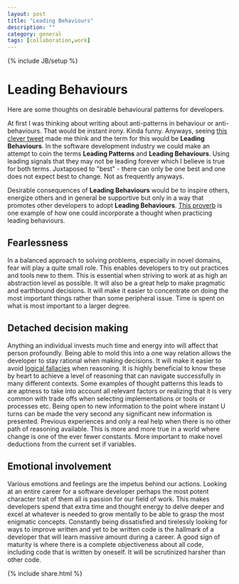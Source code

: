 ```yaml
---
layout: post
title: "Leading Behaviours"
description: ""
category: general
tags: [collaboration,work]
---
```

{% include JB/setup %}

Leading Behaviours
==================

Here are some thoughts on desirable behavioural patterns for developers.

At first I was thinking about writing about anti-patterns in behaviour or anti-behaviours. That would be instant irony. Kinda
funny. Anyways, seeing [this clever tweet](https://twitter.com/shawnbut/status/591230483117244417) made me think and the term for
this would be **Leading Behaviours**. In the software development industry we could make an attempt to coin the terms **Leading
Patterns** and **Leading Behaviours**. Using leading signals that they may not be leading forever which I believe is true for both
terms. Juxtaposed to "best" - there can only be one best and one does not expect best to change. Not as frequently anyways.

Desirable consequences of **Leading Behaviours** would be to inspire others, energize others and in general be supportive but only
in a way that promotes other developers to adopt **Leading
Behaviours**. [This proverb](http://www.phrases.org.uk/meanings/give-a-man-a-fish.html) is one example of how one could incorporate
a thought when practicing leading behaviours.

Fearlessness
------------

In a balanced approach to solving problems, especially in novel domains, fear will play a quite small role. This enables developers
to try out practices and tools new to them. This is essential when striving to work at as high an abstraction level as possible. It
will also be a great help to make pragmatic and earthbound decisions. It will make it easier to concentrate on doing the most
important things rather than some peripheral issue. Time is spent on what is most important to a larger degree. 

Detached decision making
------------------------

Anything an individual invests much time and energy into will affect that person profoundly. Being able to mold this into a one way
relation allows the developer to stay rational when making decisions. It will make it easier to avoid
[logical fallacies](http://www.logicalfallacies.info/) when reasoning. It is highly beneficial to know these by heart to achieve a
level of reasoning that can navigate successfully in many different contexts. Some examples of thought patterns this leads to are
aptness to take into account all relevant factors or realizing that it is very common with trade offs when selecting implementations
or tools or processes etc. Being open to new information to the point where instant U turns can be made the very second any
significant new information is presented. Previous experiences and only a real help when there is no other path of reasoning
available. This is more and more true in a world where change is one of the ever fewer constants. More important to make novel
deductions from the current set if variables.

Emotional involvement
---------------------

Various emotions and feelings are the impetus behind our actions. Looking at an entire career for a software developer perhaps the
most potent character trait of them all is passion for our field of work. This makes developers spend that extra time and thought
energy to delve deeper and excel at whatever is needed to grow mentally to be able to grasp the most enigmatic concepts. Constantly
being dissatisfied and tirelessly looking for ways to improve written and yet to be written code is the hallmark of a developer that
will learn massive amount during a career. A good sign of maturity is where there is a complete objectiveness about all code,
including code that is written by oneself. It will be scrutinized harsher than other code.

{% include share.html %}
